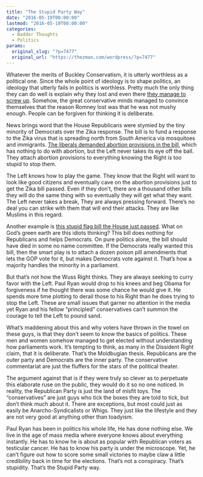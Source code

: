 ```yaml
---
title: "The Stupid Party Way"
date: "2016-05-19T00:00:00"
lastmod: "2016-05-19T00:00:00"
categories:
  - Badder Thoughts
  - Politics
params:
  original_slug: "?p=7477"
  original_url: "https://thezman.com/wordpress/?p=7477"
---
```


Whatever the merits of Buckley Conservatism, it is utterly worthless as
a political one. Since the whole point of ideology is to shape politics,
an ideology that utterly fails in politics is worthless. Pretty much the
only thing they can do well is explain why they lost and even there
<a href="http://goproject.gop.com/rnc_growth_opportunity_book_2013.pdf"
rel="noopener" target="_blank">they manage to screw up</a>. Somehow, the
great conservative minds managed to convince themselves that the reason
Romney lost was that he was not mushy enough. People can be forgiven for
thinking it is deliberate.

News brings word that the House Republicans were stymied by the tiny
minority of Democrats over the Zika response. The bill is to fund a
response to the Zika virus that is spreading north from South America
via mosquitoes and immigrants. <a
href="http://www.lifenews.com/2016/05/19/democrats-vote-against-funding-to-combat-zika-virus-because-bill-didnt-promote-abortion/"
rel="noopener" target="_blank">The liberals demanded abortion provisions
in the bill</a>, which has nothing to do with abortion, but the Left
never takes its eye off the ball. They attach abortion provisions to
everything knowing the Right is too stupid to stop them.

The Left knows how to play the game. They know that the Right will want
to look like good citizens and eventually cave on the abortion
provisions just to get the Zika bill passed. Even if they don’t, there
are a thousand other bills they will do the same thing with so
eventually they will get what they want. The Left never takes a break,
They are always pressing forward. There’s no deal you can strike with
them that will end their attacks. They are like Muslims in this regard.

Another example is <a
href="http://www.nbcnews.com/storyline/confederate-flag-furor/house-would-ban-confederate-flags-va-cemetery-flagpoles-n576906?cid=sm_tw&amp;hootPostID=684497174d33dbd87c620e770991295c"
rel="noopener" target="_blank">this stupid flag bill the House just
passed</a>. What on God’s green earth are this idiots thinking? This
bill does nothing for Republicans and helps Democrats. On pure politics
alone, the bill should have died in some no name committee. If the
Democrats really wanted this bill, then the smart play is to attach a
dozen poison pill amendments that lets the GOP vote for it, but makes
Democrats vote against it. That’s how a majority handles the minority in
a parliament.

But that’s not how the Wuss Right thinks. They are always seeking to
curry favor with the Left. Paul Ryan would drop to his knees and beg
Obama for forgiveness if he thought there was some chance he would give
it. He spends more time plotting to derail those to his Right than he
does trying to stop the Left. These are small issues that garner no
attention in the media yet Ryan and his fellow “principled”
conservatives can’t summon the courage to tell the Left to pound sand.

What’s maddening about this and why voters have thrown in the towel on
these guys, is that they don’t seem to know the basics of politics.
These men and women somehow managed to get elected without understanding
how parliaments work. It’s tempting to think, as many in the Dissident
Right claim, that it is deliberate. That’s the Moldbugian thesis.
Republicans are the outer party and Democrats are the inner party. The
conservative commentariat are just the fluffers for the stars of the
political theater.

The argument against that is if they were truly so clever as to
perpetuate this elaborate ruse on the public, they would do it so no one
noticed. In reality, the Republican Party is just the land of misfit
toys. The “conservatives” are just guys who tick the boxes they are told
to tick, but don’t think much about it. There are exceptions, but most
could just as easily be Anarcho-Syndicalists or Whigs. They just like
the lifestyle and they are not very good at anything other than
toadyism.

Paul Ryan has been in politics his whole life, He has done nothing else.
We live in the age of mass media where everyone knows about everything
instantly. He has to know he is about as popular with Republican voters
as testicular cancer. He has to know his party is under the microscope.
Yet, he can’t figure out how to score some small victories to maybe claw
a little credibility back in time for the elections. That’s not a
conspiracy. That’s stupidity. That’s the Stupid Party way.
